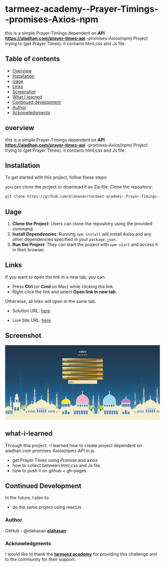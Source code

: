 # tarmeez-academy--Prayer-Timings--promises-Axios-npm
this is a simple Prayer-Timings dependent on **API** **https://aladhan.com/prayer-times-api** -promises-Axios(npm) Project trying to (get Prayer Times). it contains html,css and Js file.

## Table of contents

- [Overview](#overview)
- [Installation](#Installation)
- [Uage](#Uage)
- [Links](#Links)
- [Screenshot](#Screenshot)
- [What I learned](#what-i-learned)
- [Continued development](#continued-development)
- [Author](#author)
- [Acknowledgments](#Acknowledgments)


## overview
this is a simple Prayer-Timings dependent on **API** **https://aladhan.com/prayer-times-api** -promises-Axios(npm) Project trying to (get Prayer Times). it contains html,css and Js file.

## Installation
To get started with this project, follow these steps:

you can clone the project or download it as Zip file.
 Clone the repository:
   ```bash
   git clone https://github.com/olahasan/tarmeez-academy--Prayer-Timings--promises-Axios-npm.git
```

## Uage
1. **Clone the Project**: Users can clone the repository using the provided command.
2. **Install Dependencies**: Running `npm install` will install Axios and any other dependencies specified in your `package.json`.
3. **Run the Project**: They can start the project with `npm start` and access it in their browser.


## Links

If you want to open the link in a new tab, you can:

- Press **Ctrl** (or **Cmd** on Mac) while clicking the link.
- Right-click the link and select **Open link in new tab**.

Otherwise, all links will open in the same tab.

- Solution URL: [here](https://github.com/olahasan/tarmeez-academy--Prayer-Timings--promises-Axios-npm)

- Live Site URL: [here](https://olahasan.github.io/tarmeez-academy--Prayer-Timings--promises-Axios-npm/)


 ## Screenshot
 
![Screenshot](./screenshot.png)


## what-i-learned
Through this project:
-I learned how to create project dependent on aladhan.com promises-Axios(npm)-API in js.
- get Prayer Times using Promise and axios
- how to collect between html,css and Js file.
- how to push it on github + gh-pages 

## Continued Development
In the future, I plan to:
- do the same project using reactJs 

### Author

GitHub - @olahasan
**[olahasan](https://github.com/olahasan)**

### Acknowledgments

I would like to thank the **[tarmeez academy](https://www.youtube.com/@tarmeez)** for providing this challenge and to the community for their support.


